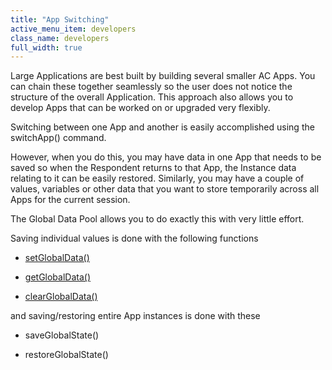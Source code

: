 ```yaml
---
title: "App Switching"
active_menu_item: developers
class_name: developers
full_width: true
---
```



Large Applications are best built by building several smaller AC Apps. You can chain these together seamlessly so the user does not notice the structure of the overall Application. This approach also allows you to develop Apps that can be worked on or upgraded very flexibly.

Switching between one App and another is easily accomplished using the switchApp() command.

However, when you do this, you may have data in one App that needs to be saved so when the Respondent returns to that App, the Instance data relating to it can be easily restored. Similarly, you may have a couple of values, variables or other data that you want to store temporarily across all Apps for the current session.

The Global Data Pool allows you to do exactly this with very little effort.

Saving individual values is done with the following functions

 - [setGlobalData()](../../../client-api/global-data-pool-functions/setglobaldata.htm)

 - [getGlobalData()](../../../client-api/global-data-pool-functions/getglobaldata.htm)

 - [clearGlobalData()](../../../client-api/global-data-pool-functions/clearglobaldata.htm)

and saving/restoring entire App instances is done with these

 - saveGlobalState()

 - restoreGlobalState()

